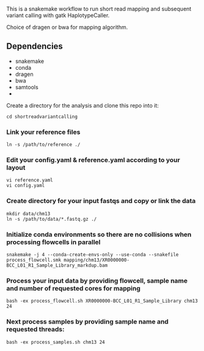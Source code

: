 This is a snakemake workflow to run short read mapping and subsequent variant calling with gatk HaplotypeCaller.

Choice of dragen or bwa for mapping algorithm.

## Dependencies
 - snakemake
 - conda
 - dragen
 - bwa
 - samtools
 - 

Create a directory for the analysis and clone this repo into it:
```git clone ...
cd shortreadvariantcalling
```

### Link your reference files
```
ln -s /path/to/reference ./
```

### Edit your config.yaml & reference.yaml according to your layout
```
vi reference.yaml
vi config.yaml
```

### Create directory for your input fastqs and copy or link the data
```
mkdir data/chm13
ln -s /path/to/data/*.fastq.gz ./
```
### Initialize conda environments so there are no collisions when processing flowcells in parallel
```
snakemake -j 4 --conda-create-envs-only --use-conda --snakefile process_flowcell.smk mapping/chm13/XR0000000-BCC_L01_R1_Sample_Library_markdup.bam
```

### Process your input data by providing flowcell, sample name and number of requested cores for mapping
```
bash -ex process_flowcell.sh XR0000000-BCC_L01_R1_Sample_Library chm13 24
```

### Next process samples by providing sample name and requested threads:
``` 
bash -ex process_samples.sh chm13 24
```

